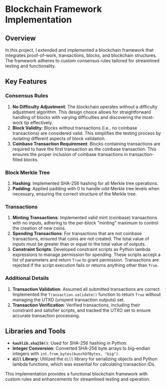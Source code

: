 # Blockchain Framework Implementation

## Overview

In this project, I extended and implemented a blockchain framework that integrates proof-of-work, transactions, blocks, and blockchain structures. The framework adheres to custom consensus rules tailored for streamlined testing and functionality.

## Key Features

### Consensus Rules

1. **No Difficulty Adjustment**: The blockchain operates without a difficulty adjustment algorithm. This design choice allows for straightforward handling of blocks with varying difficulties and discovering the most-work tip effectively.
2. **Block Validity**: Blocks without transactions (i.e., no coinbase transactions) are considered valid. This simplifies the testing process by isolating different aspects of block validation.
3. **Coinbase Transaction Requirement**: Blocks containing transactions are required to have the first transaction as the coinbase transaction. This ensures the proper inclusion of coinbase transactions in transaction-filled blocks.

### Block Merkle Tree

1. **Hashing**: Implemented SHA-256 hashing for all Merkle tree operations.
2. **Padding**: Applied padding with 0 to handle odd Merkle tree levels when necessary, ensuring the correct structure of the Merkle tree.

### Transactions

1. **Minting Transactions**: Implemented valid mint (coinbase) transactions with no inputs, adhering to the per-block "minting" maximum to control the creation of new coins.
2. **Spending Transactions**: For transactions that are not coinbase transactions, ensured that coins are not created. The total value of inputs must be greater than or equal to the total value of outputs.
3. **Constraint Scripts**: Developed constraint scripts as Python lambda expressions to manage permission for spending. These scripts accept a list of parameters and return `True` to grant permission. Transactions are rejected if the script execution fails or returns anything other than `True`.

### Additional Details

1. **Transaction Validation**: Assumed all submitted transactions are correct. Implemented the `Transaction.validate()` function to return `True` without managing the UTXO (unspent transaction outputs) set.
2. **Transaction Verification**: Verified transactions, including their constraint and satisfier scripts, and tracked the UTXO set to ensure accurate transaction processing.

## Libraries and Tools

- **`hashlib.sha256()`**: Used for SHA-256 hashing in Python.
- **Integer Conversion**: Converted SHA-256 byte arrays to big-endian integers with `int.from_bytes(bunchOfBytes, "big")`.
- **`dill` Library**: Utilized the `dill` library for serializing objects and Python lambda functions, which was essential for calculating transaction IDs.

This implementation provides a functional blockchain framework with custom rules and enhancements for streamlined testing and operation.
